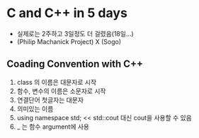 
# C and C++ in 5 days
- 실제로는 2주하고 3일정도 더 걸렸음(18일...)
- (Philip Machanick Project) X (Sogo)

## Coading Convention with C++

1. class 의 이름은 대문자로 시작
2. 함수, 변수의 이름은 소문자로 시작
3. 연결단어 첫글자는 대문자
4. 의미있는 이름
5. using namespace std; 
	<< std::cout 대신 cout을 사용할 수 있음
6. _ 는 함수 argument에 사용
